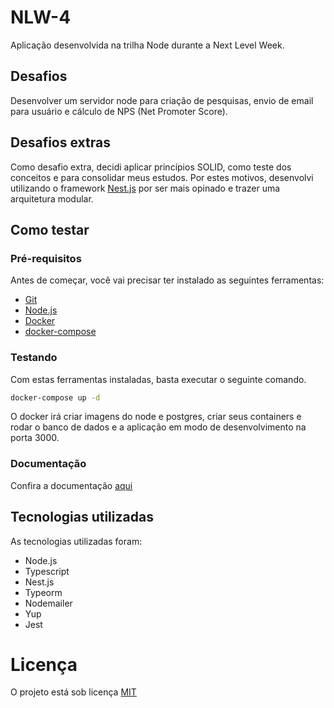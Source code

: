 # NLW-4

Aplicação desenvolvida na trilha Node durante a Next Level Week.

## Desafios

Desenvolver um servidor node para criação de pesquisas, envio de email para usuário e cálculo de NPS (Net Promoter Score).


## Desafios extras

Como desafio extra, decidi aplicar princípios SOLID, como teste dos conceitos e para consolidar meus estudos.
Por estes motivos, desenvolvi utilizando o framework [Nest.js](https://nestjs.com/) por ser mais opinado e trazer uma arquitetura modular.

## Como testar

### Pré-requisitos

Antes de começar, você vai precisar ter instalado as seguintes ferramentas:

- [Git](https://git-scm.com)
- [Node.js](https://nodejs.org/en/)
- [Docker](https://www.docker.com/)
- [docker-compose](https://docs.docker.com/compose/)

### Testando

Com estas ferramentas instaladas, basta executar o seguinte comando.

```bash
docker-compose up -d
```

O docker irá criar imagens do node e postgres, criar seus containers e rodar o banco de dados e a aplicação em modo de desenvolvimento na porta 3000.

### Documentação

Confira a documentação [aqui](./docs/documentation.md)

## Tecnologias utilizadas

As tecnologias utilizadas foram:

- Node.js
- Typescript
- Nest.js
- Typeorm
- Nodemailer
- Yup
- Jest

# Licença

O projeto está sob licença [MIT](./LICENSE)
